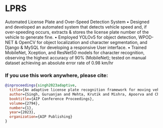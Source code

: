 # LPRS

Automated License Plate and Over-Speed Detection System
• Designed and developed an automated system that detects vehicle speed and, if over-speeding occurs, 
extracts & stores the license plate number of the vehicle to generate fine.
• Employed YOLOv5 for object detection, WPOD-NET & OpenCV for object localization and character 
segmentation, and Django & MySQL for developing a responsive User interface.
• Trained MobileNet, Xception, and ResNet50 models for character recognition, observing the highest 
accuracy of 90% (MobileNet); tested on manual dataset achieving an absolute error rate of 0.98 km/hr


### If you use this work anywhere, please cite:

```bibtex
@inproceedings{singh2023adaptive,
  title={An adaptive license plate recognition framework for moving vehicles},
  author={Singh, Guruanjan and Mehta, Krutik and Mishra, Apoorva and Chawla, Harnish and Shekokar, Narendra},
  booktitle={AIP Conference Proceedings},
  volume={2794},
  number={1},
  year={2023},
  organization={AIP Publishing}
}
```
